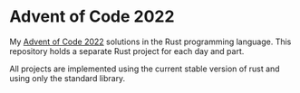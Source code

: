 # Advent of Code 2022

My [Advent of Code 2022][aoc-2022] solutions in the Rust programming language. This repository holds a separate Rust project for each day and part.

All projects are implemented using the current stable version of rust and using only the standard library.

[aoc-2022]: https://adventofcode.com/2022
